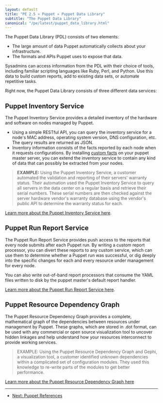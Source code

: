```yaml
---
layout: default
title: "PE 2.5 » Puppet » Puppet Data Library"
subtitle: "The Puppet Data Library"
canonical: "/pe/latest/puppet_data_library.html"
---
```



The Puppet Data Library (PDL) consists of two elements: 

* The large amount of data Puppet automatically collects about your infrastructure.
* The formats and APIs Puppet uses to expose that data. 

Sysadmins can access information from the PDL with their choice of tools, including familiar scripting languages like Ruby, Perl, and Python. Use this data to build custom reports, add to existing data sets, or automate repetitive tasks.

Right now, the Puppet Data Library consists of three different data services:

Puppet Inventory Service
-----

The Puppet Inventory Service provides a detailed inventory of the hardware and software on nodes managed by Puppet. 

* Using a simple RESTful API, you can query the inventory service for a node's MAC address, operating system version, DNS configuration, etc. The query results are returned as JSON.
* Inventory information consists of the facts reported by each node when it requests configurations. By installing [custom facts](/guides/custom_facts.html) on your puppet master server, you can extend the inventory service to contain any kind of data that can possibly be extracted from your nodes. 

> **EXAMPLE:**  Using the Puppet Inventory Service, a customer automated the validation and reporting of their servers' warranty status.  Their automation used the Puppet Inventory Service to query all servers in the data center on a regular basis and retrieve their serial numbers.  These serial numbers are then checked against the server hardware vendor's warranty database using the vendor's public API to determine the warranty status for each.

[Learn more about the Puppet Inventory Service here](/guides/inventory_service.html).

Puppet Run Report Service
-----

The Puppet Run Report Service provides push access to the reports that every node submits after each Puppet run. By writing a custom report processor, you can divert these reports to any custom service, which can use them to determine whether a Puppet run was successful, or dig deeply into the specific changes for each and every resource under management for every node. 

You can also write out-of-band report processors that consume the YAML files written to disk by the puppet master's default report handler.

[Learn more about the Puppet Run Report Service here](/guides/reporting.html).

Puppet Resource Dependency Graph
-----

The Puppet Resource Dependency Graph provides a complete, mathematical graph of the dependencies between resources under management by Puppet.  These graphs, which are stored in .dot format, can be used with any commercial or open source visualization tool to uncover hidden linkages and help understand how your resources interconnect to provide working services.

> EXAMPLE:  Using the Puppet Resource Dependency Graph and Gephi, a visualization tool, a customer identified unknown dependencies within a complicated set of configuration modules.  They used this knowledge to re-write parts of the modules to get better performance.

[Learn more about the Puppet Resource Dependency Graph here](/guides/faq.html#how-do-i-use-puppets-graphing-support)


* * * 

- [Next: Puppet References](./puppet_references.html)
